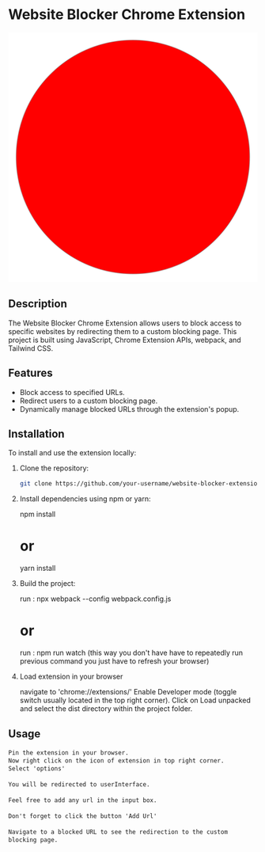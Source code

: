 # Website Blocker Chrome Extension

![Extension Icon](./red.png)

## Description

The Website Blocker Chrome Extension allows users to block access to specific websites by redirecting them to a custom blocking page. This project is built using JavaScript, Chrome Extension APIs, webpack, and Tailwind CSS.

## Features

- Block access to specified URLs.
- Redirect users to a custom blocking page.
- Dynamically manage blocked URLs through the extension's popup.

## Installation

To install and use the extension locally:

1. Clone the repository:
   ```bash
   git clone https://github.com/your-username/website-blocker-extension.git

2. Install dependencies using npm or yarn:

    npm install
    # or
    yarn install

3. Build the project:

    run : npx webpack --config webpack.config.js       
    # or
    run : npm run watch (this way you don't have have to repeatedly run previous command you just have to refresh your browser)

4. Load extension in your browser

    navigate to 'chrome://extensions/'
    Enable Developer mode (toggle switch usually located in the top right corner).
    Click on Load unpacked and select the dist directory within the project folder.

## Usage 

    Pin the extension in your browser.
    Now right click on the icon of extension in top right corner.
    Select 'options'

    You will be redirected to userInterface.

    Feel free to add any url in the input box.

    Don't forget to click the button 'Add Url'

    Navigate to a blocked URL to see the redirection to the custom blocking page.
    
